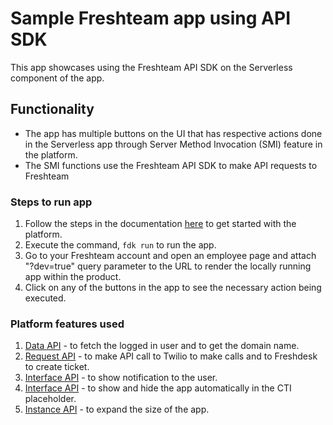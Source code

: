 # Sample Freshteam app using API SDK

This app showcases using the Freshteam API SDK on the Serverless component of the app.

## Functionality

- The app has multiple buttons on the UI that has respective actions done in the Serverless app through Server Method Invocation (SMI) feature in the platform.
- The SMI functions use the Freshteam API SDK to make API requests to Freshteam

### Steps to run app

1. Follow the steps in the documentation [here](https://developer.freshdesk.com/v2/docs/quick-start) to get started with the platform.
2. Execute the command, `fdk run` to run the app.
3. Go to your Freshteam account and open an employee page and attach "?dev=true" query parameter to the URL to render the locally running app within the product.
4. Click on any of the buttons in the app to see the necessary action being executed.

### Platform features used

1. [Data API](https://developer.freshdesk.com/v2/docs/data-api) - to fetch the logged in user and to get the domain name.
2. [Request API](https://developer.freshdesk.com/v2/docs/request-api) - to make API call to Twilio to make calls and to Freshdesk to create ticket.
3. [Interface API](https://developer.freshdesk.com/v2/docs/interface-api/#ticketshownotify) - to show notification to the user.
4. [Interface API](https://developer.freshdesk.com/v2/docs/interface-api/#cti_global) - to show and hide the app automatically in the CTI placeholder.
5. [Instance API](https://developer.freshdesk.com/v2/docs/instance-api) - to expand the size of the app.

